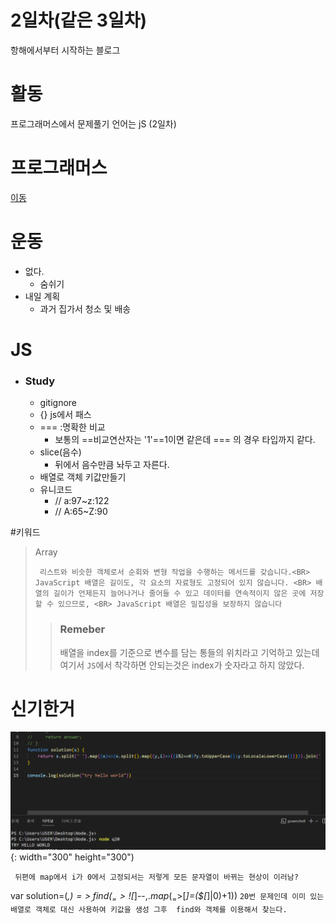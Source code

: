 # 2일차(같은 3일차)
항해에서부터 시작하는 블로그

# 활동 

프로그래머스에서 문제풀기 언어는 jS (2일차)
 
# 프로그래머스 
<a href='https://school.programmers.co.kr/'>이동</a>

# 운동
+ 없다.
  + 숨쉬기
+ 내일 계획
  + 과거 집가서 청소 및 배송

# JS

+ ### Study
  + gitignore
  + {} js에서 패스
  + === :명확한 비교
    + 보통의 ==비교연산자는  '1'==1이면 같은데 === 의 경우 타입까지 같다.
  + slice(음수)
    + 뒤에서 음수만큼 놔두고 자른다.
  + 배열로 객체 키값만들기
  + 유니코드
    + // a:97~z:122
    + // A:65~Z:90

#키워드

> Array
> 
> ` 
> 리스트와 비슷한 객체로서 순회와 변형 작업을 수행하는 메서드를 갖습니다.<BR>
> JavaScript 배열은 길이도, 각 요소의 자료형도 고정되어 있지 않습니다. <BR>
> 배열의 길이가 언제든지 늘어나거나 줄어들 수 있고 데이터를 연속적이지 않은 곳에 저장할 수 있으므로, <BR>
> JavaScript 배열은 밀집성을 보장하지 않습니다
> `
> > ### Remeber
> > 배열을 index를 기준으로 변수를 담는 통들의 위치라고 기억하고 있는데
> > 여기서 `JS`에서 착각하면 안되는것은 index가 숫자라고 하지 않았다.

# 신기한거  

![map?](./images/map_index_problem.PNG){: width="300" height="300")

` 뒤편에 map에서 i가 0에서 고정되서는 저렇게 모든 문자열이 바뀌는 현상이 이러남?`

var solution=(_,$)=>_.find(_=>!$[_]--,$.map(_=>$[_]=($[_]|0)+1))
` 20번 문제인데 이미 있는 배열로 객체로 대신 사용하여 키값을 생성 그후  find와 객체를 이용해서 찾는다. `
